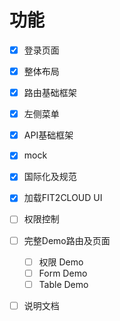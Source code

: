 # 功能

- [x] 登录页面
- [x] 整体布局
- [x] 路由基础框架
- [x] 左侧菜单
- [x] API基础框架
- [x] mock
- [x] 国际化及规范
- [x] 加载FIT2CLOUD UI
- [ ] 权限控制
- [ ] 完整Demo路由及页面
  - [ ] 权限 Demo
  - [ ] Form Demo
  - [ ] Table Demo
- [ ] 说明文档


